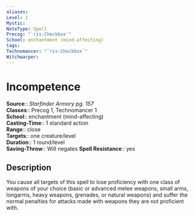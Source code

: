 ```yaml
---
aliases: 
Level: 1
Mystic: 
NoteType: Spell
Precog: "`ris:Checkbox`"
School: enchantment (mind-affecting) 
tags: 
Technomancer: "`ris:Checkbox`"
Witchwarper: 
---
```


# Incompetence

**Source**:: _Starfinder Armory pg. 157_  
**Classes**:: Precog 1, Technomancer 1  
**School**:: enchantment (mind-affecting)  
**Casting-Time**:: 1 standard action  
**Range**:: close  
**Targets**:: one creature/level  
**Duration**:: 1 round/level  
**Saving-Throw**:: Will negates
**Spell Resistance**:: yes

## Description

You cause all targets of this spell to lose proficiency with one class of weapons of your choice (basic or advanced melee weapons, small arms, longarms, heavy weapons, grenades, or natural weapons) and suffer the normal penalties for attacks made with weapons they are not proficient with.
